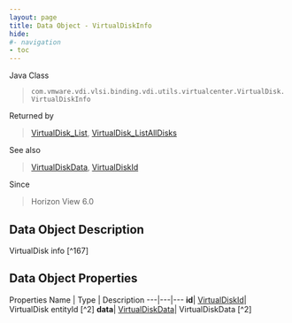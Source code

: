 ```yaml
---
layout: page
title: Data Object - VirtualDiskInfo
hide:
#- navigation
- toc
---
```






Java Class
> `com.vmware.vdi.vlsi.binding.vdi.utils.virtualcenter.VirtualDisk.VirtualDiskInfo`

Returned by
> [VirtualDisk_List](vdi.utils.virtualcenter.VirtualDisk.md#list), [VirtualDisk_ListAllDisks](vdi.utils.virtualcenter.VirtualDisk.md#listAllDisks)

See also
> [VirtualDiskData](vdi.utils.virtualcenter.VirtualDisk.VirtualDiskData.md), [VirtualDiskId](vdi.entity.VirtualDiskId.md)

Since
> Horizon View 6.0


## Data Object Description

VirtualDisk info
 [^167]



## Data Object Properties
Properties
Name |  Type |  Description
---|---|---
**id**| [VirtualDiskId](vdi.entity.VirtualDiskId.md)|  VirtualDisk entityId [^2]
**data**| [VirtualDiskData](vdi.utils.virtualcenter.VirtualDisk.VirtualDiskData.md)|  VirtualDiskData [^2]


 
